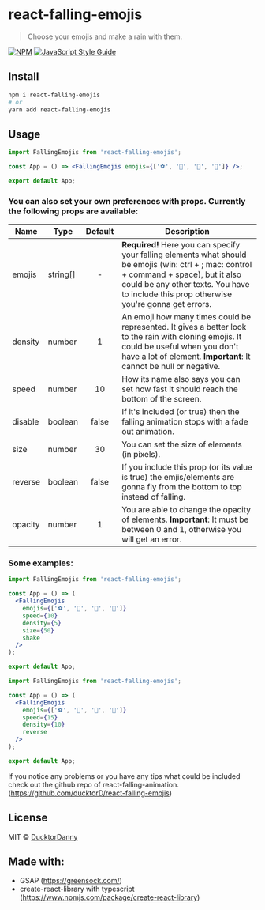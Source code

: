 # react-falling-emojis

> Choose your emojis and make a rain with them.

[![NPM](https://img.shields.io/npm/v/react-falling-emojis.svg)](https://www.npmjs.com/package/react-falling-emojis) [![JavaScript Style Guide](https://img.shields.io/badge/code_style-standard-brightgreen.svg)](https://standardjs.com)

## Install

```bash
npm i react-falling-emojis
# or
yarn add react-falling-emojis
```

## Usage

```jsx
import FallingEmojis from 'react-falling-emojis';

const App = () => <FallingEmojis emojis={['⚽️', '🦆', '🎉', '👻']} />;

export default App;
```

### You can also set your own preferences with props. Currently the following props are available:

| Name    | Type     | Default | Description                                                                                                                                                                                                                           |
| ------- | -------- | :-----: | ------------------------------------------------------------------------------------------------------------------------------------------------------------------------------------------------------------------------------------- |
| emojis  | string[] |    -    | **Required!** Here you can specify your falling elements what should be emojis (win: ctrl + ; mac: control + command + space), but it also could be any other texts. You have to include this prop otherwise you're gonna get errors. |
| density | number   |    1    | An emoji how many times could be represented. It gives a better look to the rain with cloning emojis. It could be useful when you don't have a lot of element. **Important**: It cannot be null or negative.                          |
| speed   | number   |   10    | How its name also says you can set how fast it should reach the bottom of the screen.                                                                                                                                                 |
| disable | boolean  |  false  | If it's included (or true) then the falling animation stops with a fade out animation.                                                                                                                                                |
| size    | number   |   30    | You can set the size of elements (in pixels).                                                                                                                                                                                         |
| reverse | boolean  |  false  | If you include this prop (or its value is true) the emjis/elements are gonna fly from the bottom to top instead of falling.                                                                                                           |
| opacity | number   |    1    | You are able to change the opacity of elements. **Important**: It must be between 0 and 1, otherwise you will get an error.                                                                                                           |

### Some examples:

```jsx
import FallingEmojis from 'react-falling-emojis';

const App = () => (
  <FallingEmojis
    emojis={['⚽️', '🦆', '🎉', '👻']}
    speed={10}
    density={5}
    size={50}
    shake
  />
);

export default App;
```

```jsx
import FallingEmojis from 'react-falling-emojis';

const App = () => (
  <FallingEmojis
    emojis={['⚽️', '🦆', '🎉', '👻']}
    speed={15}
    density={10}
    reverse
  />
);

export default App;
```

If you notice any problems or you have any tips what could be included check out the github repo of react-falling-animation. (https://github.com/ducktorD/react-falling-emojis)

## License

MIT © [DucktorDanny](https://github.com/DucktorDanny)

## Made with:

- GSAP (https://greensock.com/)
- create-react-library with typescript (https://www.npmjs.com/package/create-react-library)
